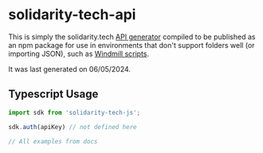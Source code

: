 # solidarity-tech-api

This is simply the solidarity.tech [API generator](https://docs.solidarity.tech/reference/solidarity-tech-api) compiled to be published as an npm package
for use in environments that don't support folders well (or importing JSON),
such as [Windmill scripts](https://windmill.dev/).

It was last generated on 06/05/2024.

## Typescript Usage

```typescript
import sdk from 'solidarity-tech-js';

sdk.auth(apiKey) // not defined here

// All examples from docs
```


